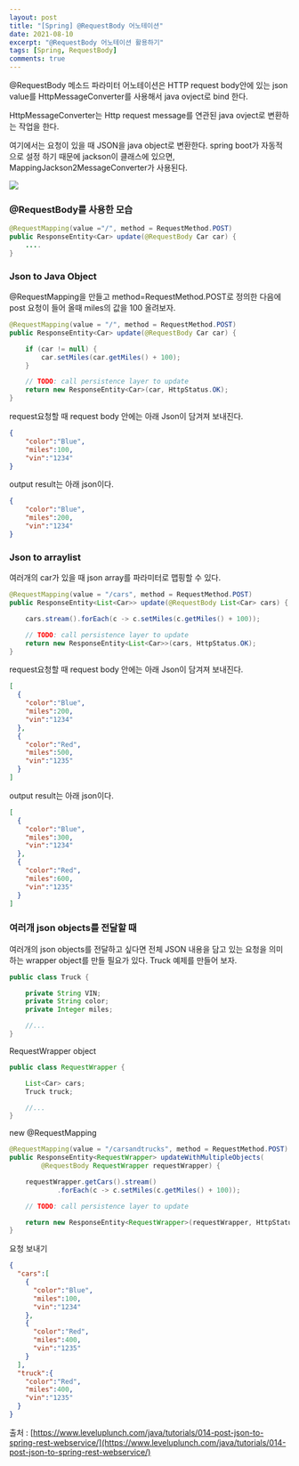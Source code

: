 ```yaml
---
layout: post
title: "[Spring] @RequestBody 어노테이션"
date: 2021-08-10
excerpt: "@RequestBody 어노테이션 활용하기"
tags: [Spring, RequestBody]
comments: true
---
```

@RequestBody 메소드 파라미터 어노테이션은 HTTP request body안에 있는 json value를 HttpMessageConverter를 사용해서 java ovject로 bind 한다. 

HttpMessageConverter는 Http request message를 연관된 java ovject로 변환하는 작업을 한다. 

여기에서는 요청이 있을 때 JSON을 java object로 변환한다. spring boot가 자동적으로 설정 하기 때문에 jackson이 클래스에 있으면, MappingJackson2MessageConverter가 사용된다. 

<img src ="https://eunmik.github.io/bonita.blog/assets/img/2021/0810/img1.png" />

### @RequestBody를 사용한 모습

```java
@RequestMapping(value ="/", method = RequestMethod.POST)
public ResponseEntity<Car> update(@RequestBody Car car) {
	....
}
```

### Json to Java Object

@RequestMapping을 만들고 method=RequestMethod.POST로 정의한 다음에 post 요청이 들어 올때 miles의 값을 100 올려보자. 

```java
@RequestMapping(value = "/", method = RequestMethod.POST)
public ResponseEntity<Car> update(@RequestBody Car car) {

    if (car != null) {
        car.setMiles(car.getMiles() + 100);
    }

    // TODO: call persistence layer to update
    return new ResponseEntity<Car>(car, HttpStatus.OK);
}
```

request요청할 때 request body 안에는 아래 Json이 담겨져 보내진다. 

```json
{
    "color":"Blue",
    "miles":100,
    "vin":"1234"
}
```

output result는 아래 json이다. 

```json
{
    "color":"Blue",
    "miles":200,
    "vin":"1234"
}
```

### Json to arraylist

여러개의 car가 있을 때 json array를 파라미터로 맵핑할 수 있다. 

```java
@RequestMapping(value = "/cars", method = RequestMethod.POST)
public ResponseEntity<List<Car>> update(@RequestBody List<Car> cars) {

    cars.stream().forEach(c -> c.setMiles(c.getMiles() + 100));

    // TODO: call persistence layer to update
    return new ResponseEntity<List<Car>>(cars, HttpStatus.OK);
}
```

request요청할 때 request body 안에는 아래 Json이 담겨져 보내진다. 

```json
[
  {
    "color":"Blue",
    "miles":200,
    "vin":"1234"
  },
  {
    "color":"Red",
    "miles":500,
    "vin":"1235"
  }
]
```

output result는 아래 json이다. 

```json
[
  {
    "color":"Blue",
    "miles":300,
    "vin":"1234"
  },
  {
    "color":"Red",
    "miles":600,
    "vin":"1235"
  }
]
```

### 여러개 json objects를 전달할 때

여러개의 json objects를 전달하고 싶다면 전체 JSON 내용을 담고 있는 요청을 의미하는 wrapper object를 만들 필요가 있다.  Truck 예제를 만들어 보자. 

```java
public class Truck {

    private String VIN;
    private String color;
    private Integer miles;

    //...
}
```

RequestWrapper object

```java
public class RequestWrapper {

    List<Car> cars;
    Truck truck;

    //...
}
```

new @RequestMapping 

```java
@RequestMapping(value = "/carsandtrucks", method = RequestMethod.POST)
public ResponseEntity<RequestWrapper> updateWithMultipleObjects(
        @RequestBody RequestWrapper requestWrapper) {

    requestWrapper.getCars().stream()
            .forEach(c -> c.setMiles(c.getMiles() + 100));

    // TODO: call persistence layer to update

    return new ResponseEntity<RequestWrapper>(requestWrapper, HttpStatus.OK);
}
```

요청 보내기 

```json
{
  "cars":[
    {
      "color":"Blue",
      "miles":100,
      "vin":"1234"
    },
    {
      "color":"Red",
      "miles":400,
      "vin":"1235"
    }
  ],
  "truck":{
    "color":"Red",
    "miles":400,
    "vin":"1235"
  }
}
```

출처 : [https://www.leveluplunch.com/java/tutorials/014-post-json-to-spring-rest-webservice/](https://www.leveluplunch.com/java/tutorials/014-post-json-to-spring-rest-webservice/)

